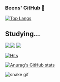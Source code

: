 ### Beens' GitHub 👋

[![Top Langs](https://github-readme-stats.vercel.app/api/top-langs/?username=dabeenkim&layout=compact)](https://github.com/dabeenkim/github-readme-stats)

## Studying...
<img src="https://img.shields.io/badge/Node.js-339933?style=flat-square&logo=Node.js&logoColor=black"/><img src="https://img.shields.io/badge/JavaScript-F7DF1E?style=flat-square&logo=JavaScript&logoColor=white"/>
<img src="https://img.shields.io/badge/TypeScript-3178C6?style=flat-square&logo=TypeScript&logoColor=white"/>

[![Hits](https://hits.seeyoufarm.com/api/count/incr/badge.svg?url=https%3A%2F%2Fgithub.com%2Fdabeenkim&count_bg=%2379C83D&title_bg=%23555555&icon=github.svg&icon_color=%23181717&title=hits&edge_flat=false)](https://hits.seeyoufarm.com)


[![Anurag's GitHub stats](https://github-readme-stats.vercel.app/api?username=ekqls6812@naver.com)](https://github.com/ekqls6812@naver.com/github-readme-stats)

![snake gif](https://github.com/ekqls6812@naver.com/ekqls6812@naver.com/blob/output/github-contribution-grid-snake.svg)

